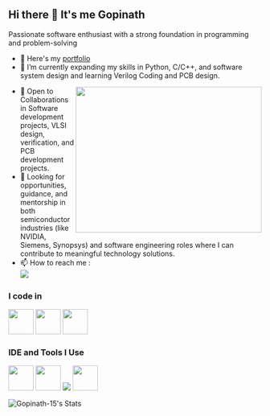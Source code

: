 ## Hi there 👋 It's me Gopinath

Passionate software enthusiast with a strong foundation in programming and problem-solving
- 🔭 Here's my [portfolio](https://gopinathwebsiteportfolio.framer.website)                                                 
- 🌱 I’m currently expanding my skills in Python, C/C++, and software system design and learning Verilog Coding and PCB design.
<img align="right" width="370" height="290" src="https://media2.giphy.com/media/v1.Y2lkPTc5MGI3NjExZDQzMnN1M24xYTV1dmtha3lyNjAwYzk5OWdvZWdmYmh5OHBwMTlnOSZlcD12MV9naWZzX3NlYXJjaCZjdD1n/78XCFBGOlS6keY1Bil/giphy.webp">

- 👯 Open to Collaborations in Software development projects, VLSI design, verification, and PCB development projects. 
- 🤔  Looking for opportunities, guidance, and mentorship in both semiconductor industries (like NVIDIA, Siemens, Synopsys) and software engineering roles where I can contribute to meaningful technology solutions.
- 📫 How to reach me :
            <br />
  [<img src="https://img.shields.io/badge/LinkedIn-0077B5?style=for-the-badge&logo=linkedin&logoColor=white" />](https://www.linkedin.com/in/gopinath-k-1802ba25a)
### I code in
<img height="50" width="50" src="https://img.icons8.com/color/48/000000/python.png" /> <img height="50" width="50" src="https://img.icons8.com/color/48/000000/c-programming.png" /> <img height="50" width="50" src="https://img.icons8.com/color/48/000000/c-plus-plus-logo.png" />
### IDE and Tools I Use
<img height="50" width="50" src="https://img.icons8.com/color/48/000000/visual-studio-code-2019.png"/>  <img height="50" width="50" src="https://img.icons8.com/color/50/000000/git.png"/> <img src="https://skillicons.dev/icons?i=arduino" /> <img height="50" width="50" src="https://avatars.githubusercontent.com/u/3374914?s=280&v=4"/>

![Gopinath-15's Stats](https://github-readme-stats.vercel.app/api?username=Gopinath-15&theme=buefy&show_icons=true&hide_border=true&count_private=true)
